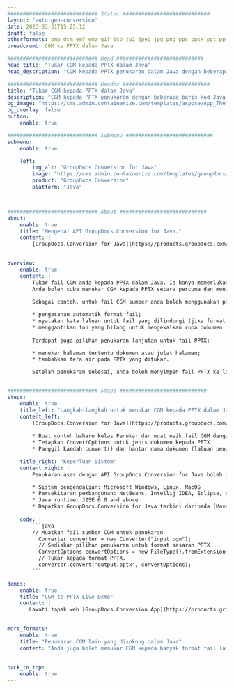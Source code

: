 ```yaml
---
############################# Static ############################
layout: "auto-gen-conversion"
date: 2023-03-31T15:25:12
draft: false
otherformats: bmp dcm emf emz gif ico jp2 jpeg jpg png pps ppsx ppt pptx psb psd svg svgz tga tif tiff webp wmf wmz
breadcrumb: CGM ke PPTX dalam Java

############################# Head ############################
head_title: "Tukar CGM kepada PPTX dalam Java"
head_description: "CGM kepada PPTX penukaran dalam Java dengan beberapa baris kod. Tukar lebih 160 format fail menggunakan API penukaran dokumen GroupDocs untuk Java"

############################# Header ############################
title: "Tukar CGM kepada PPTX dalam Java"
description: "CGM kepada PPTX penukaran dengan beberapa baris kod Java."
bg_image: "https://cms.admin.containerize.com/templates/aspose/App_Themes/V3/images/bg/header1.png"
bg_overlay: false
button:
    enable: true

############################# SubMenu ############################
submenu:
    enable: true

    left:
        img_alt: "GroupDocs.Conversion for Java"
        image: "https://cms.admin.containerize.com/templates/groupdocs/images/product-logos/90x90-noborder/groupdocs-conversion-java.png"
        product: "GroupDocs.Conversion"
        platform: "Java"



############################# About ############################
about:
    enable: true
    title: "Mengenai API GroupDocs.Conversion for Java."
    content: |
        [GroupDocs.Conversion for Java](https://products.groupdocs.com/conversion/java/) ialah API penukaran format fail lanjutan untuk menukar antara imej popular dan format dokumen seperti Microsoft Office, OpenDocument, PDF, HTML, e-mel, CAD. dan banyak lagi dengan hanya beberapa baris kod. API asli secara automatik mengesan format dokumen asal dan menawarkan banyak pilihan untuk menyesuaikan dokumen yang ditukar. Bersama-sama dengan fungsi mengekstrak maklumat daripada dokumen, ia juga menyokong caching hasil penukaran ke cakera tempatan secara lalai. Walau bagaimanapun, sebarang jenis storan cache boleh disokong dengan melaksanakan antara muka yang sesuai - Amazon S3, Dropbox, Google Drive, Windows Azure, Reddis atau mana-mana yang lain.
    

overview:
    enable: true
    content: |
        Tukar fail CGM anda kepada PPTX dalam Java. Ia hanya memerlukan beberapa baris kod Java pada mana-mana platform pilihan anda, seperti Windows, Linux, macOS.
        Anda boleh cuba menukar CGM kepada PPTX secara percuma dan menilai kualiti hasil penukaran. Bersama-sama dengan skrip penukaran fail mudah, anda boleh mencuba pilihan yang lebih canggih untuk memuatkan fail sumber CGM dan menyimpan output PPTX. 
        
        Sebagai contoh, untuk fail CGM sumber anda boleh menggunakan pilihan pemuatan berikut:

        * pengesanan automatik format fail;
        * nyatakan kata laluan untuk fail yang dilindungi (jika format fail menyokongnya);
        * menggantikan fon yang hilang untuk mengekalkan rupa dokumen.
        
        Terdapat juga pilihan penukaran lanjutan untuk fail PPTX:

        * menukar halaman tertentu dokumen atau julat halaman;
        * tambahkan tera air pada PPTX yang ditukar.

        Setelah penukaran selesai, anda boleh menyimpan fail PPTX ke laluan fail setempat anda atau ke mana-mana storan pihak ketiga seperti FTP, Amazon S3, Google Drive, Dropbox dll. Sila ambil perhatian - untuk menukar CGM kepada PPTX, anda tidak perlu memasang sebarang perisian tambahan, seperti MS Office, Open Office, Adobe Acrobat Reader dsb.


############################# Steps ############################
steps:
    enable: true
    title_left: "Langkah-langkah untuk menukar CGM kepada PPTX dalam Java"
    content_left: |
        [GroupDocs.Conversion for Java](https://products.groupdocs.com/conversion/java/) membenarkan pembangun menukar fail CGM kepada PPTX dengan mudah dengan beberapa baris kod.
        
        * Buat contoh baharu kelas Penukar dan muat naik fail CGM dengan laluan penuh
        * Tetapkan ConvertOptions untuk jenis dokumen kepada PPTX
        * Panggil kaedah convert() dan hantar nama dokumen (laluan penuh) dan format (PPTX) sebagai parameter

    title_right: "Keperluan Sistem"
    content_right: |
        Penukaran asas dengan API GroupDocs.Conversion for Java boleh dilakukan dengan hanya beberapa baris kod. API kami disokong pada semua platform dan sistem pengendalian utama. Sebelum melaksanakan kod di bawah, pastikan anda mempunyai prasyarat berikut dipasang pada sistem anda.

        * Sistem pengendalian: Microsoft Windows, Linux, MacOS
        * Persekitaran pembangunan: NetBeans, Intellij IDEA, Eclipse, etc.
        * Java runtime: J2SE 6.0 and above
        * Dapatkan GroupDocs.Conversion for Java terkini daripada [Maven](https://repository.groupdocs.com/webapp/#/artifacts/browse/tree/General/repo/com/groupdocs/groupdocs-conversion)
         
    code: |
        ```java    
        // Muatkan fail sumber CGM untuk penukaran
          Converter converter = new Converter("input.cgm");
          // Sediakan pilihan penukaran untuk format sasaran PPTX
          ConvertOptions convertOptions = new FileType().fromExtension("pptx").getConvertOptions();
          // Tukar kepada format PPTX.
          converter.convert("output.pptx", convertOptions);
        ```

demos:
    enable: true
    title: "CGM to PPTX Live Demo"
    content: |
       Lawati tapak web [GroupDocs.Conversion App](https://products.groupdocs.app/conversion/family) kami dan cuba CGM kepada PPTX penukaran sekarang. Demo percuma mempunyai faedah berikut
          

more_formats:
    enable: true
    title: "Penukaran CGM lain yang disokong dalam Java"
    content: "Anda juga boleh menukar CGM kepada banyak format fail lain. Sila lihat senarai di bawah."
       
       
back_to_top:
    enable: true
---
```

